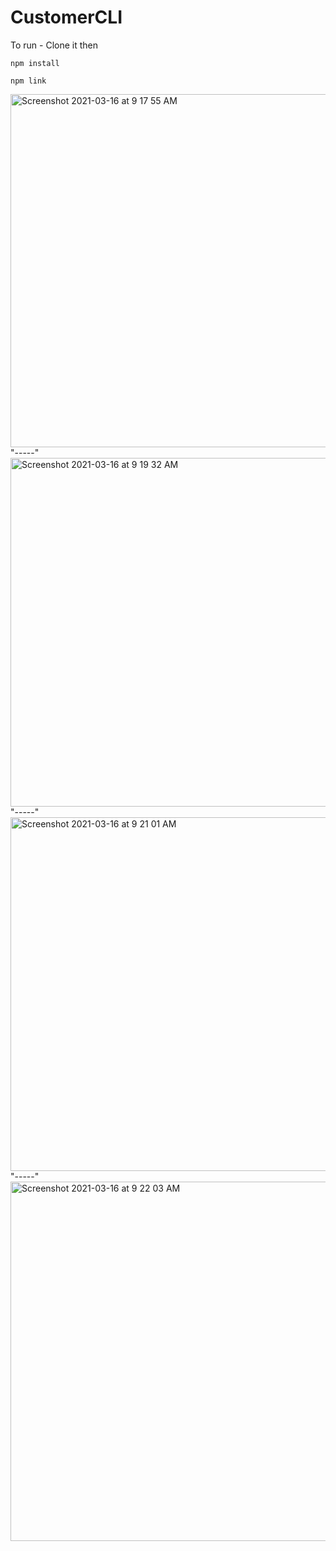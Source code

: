 # CustomerCLI


To run - Clone it
then

````
npm install

npm link
````

<img width="565" alt="Screenshot 2021-03-16 at 9 17 55 AM" src="https://user-images.githubusercontent.com/36249617/111253651-8ce4e100-8639-11eb-8710-e77526ef240a.png">
"-----"
<img width="558" alt="Screenshot 2021-03-16 at 9 19 32 AM" src="https://user-images.githubusercontent.com/36249617/111253665-94a48580-8639-11eb-9849-8bb1338874db.png">
"-----"
<img width="566" alt="Screenshot 2021-03-16 at 9 21 01 AM" src="https://user-images.githubusercontent.com/36249617/111253513-5018ea00-8639-11eb-8f46-69554ac948f3.png">
"-----"
<img width="575" alt="Screenshot 2021-03-16 at 9 22 03 AM" src="https://user-images.githubusercontent.com/36249617/111253681-98d0a300-8639-11eb-9f13-15250604837c.png">
